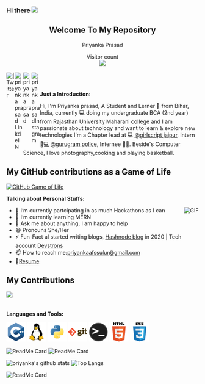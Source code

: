 ### Hi there  <img src="https://raw.githubusercontent.com/tobimori/tobimori/main/wave.gif" width="50"><br>

<p align="center">
 
 <h2 align="center">Welcome To My Repository</h2>
 <p align="center">Priyanka Prasad </p>
</p>

<p align="center"> 
  Visitor count<br>
  <img src="https://profile-counter.glitch.me/P-riyanka-prasad/count.svg" />
</p>



<a href="">
<img align="left" alt=" | Twitter" width="22px" src="https://cdn.jsdelivr.net/npm/simple-icons@v3/icons/twitter.svg" />
</a>
<a href="https://www.linkedin.com/in/priyanka-prasad-/">
<img align="left" alt="priyanka prasad  LinkdeIN" width="22px" src="https://cdn.jsdelivr.net/npm/simple-icons@v3/icons/linkedin.svg" />
</a>
<a href="https://t.me/its_no_priya">
<img align="left" alt="priyanka prasad" width="22px" src="https://cdn.jsdelivr.net/npm/simple-icons@v3/icons/telegram.svg" />
</a>
<a href="https://www.instagram.com/devstrons/">
<img align="left" alt="priyanka prasadInstagram" width="22px" src="https://cdn.jsdelivr.net/npm/simple-icons@v3/icons/instagram.svg" />
</a>


<br >
<br />

**Just a Introduction:**

Hi, I'm Priyanka prasad, A Student and Lerner 🚀 from Bihar, India, currently 💻 doing my undergraduate BCA (2nd year) from Rajasthan University Maharani college and I am passionate about technology and want to learn & explore new technologies I'm a Chapter lead at 💻 [@girlscript jaipur](https://www.linkedin.com/showcase/girlscript-jaipur/), Intern 👧💻 [@gurugram police](https://www.linkedin.com/company/haryana/lipi=urn%3Ali%3Apage%3Ad_flagship3_profile_view_base%3BK5mgjdLUQtCDPzyY94K2bg%3D%3D&licu=urn%3Ali%3Acontrol%3Ad_flagship3_profile_view_base-background_details_company), Internee 👧💼. Beside's Computer Science, I love photography,cooking and playing basketball.


## My GitHub contributions as a Game of Life
[![GitHub Game of Life](https://github4life.herokuapp.com/prykdev.gif?z=6)](https://github4life.herokuapp.com/P-riyanka-prasad)


**Talking about Personal Stuffs:**
 
  <img align="right" alt="GIF" src="https://media.giphy.com/media/3oriNVxzbi9TWCFZF6/giphy.gif" />
<!--- 👯 I’m looking to collaborate and make any tech community-->

- 👧 I’m currently partcipating in as much Hackathons as I can 
- 🌱 I’m currently learning MERN
- 💬 Ask me about anything, I am happy to help
- 😄 Pronouns She/Her
- ⚡️ Fun-Fact  aI started writing blogs, [Hashnode blog](https://priyankaprasad.hashnode.dev/) in 2020 | Tech account [Devstrons](https://www.instagram.com/devstrons/)
- 📫 How to reach me:priyankaafssulur@gmail.com
- 📝[Resume](https://www.linkedin.com/in/prykdev/)


## My Contributions

  <img src="https://activity-graph.herokuapp.com/graph?username=prykdev&theme=dracula&bg_color=00000000&color=878787&line=4c8ed9&point=00000000&area=true&hide_border=true"><br><br>

<!--![Dino](https://raw.githubusercontent.com/praveenscience/praveenscience/master/dino.gif)-->


**Languages and Tools:**

<!--<code><img height="20" src="https://raw.githubusercontent.com/github/explore/5c058a388828bb5fde0bcafd4bc867b5bb3f26f3/topics/graphql/graphql.png"></code>-->
<code><img height="50" src="https://raw.githubusercontent.com/github/explore/80688e429a7d4ef2fca1e82350fe8e3517d3494d/topics/cpp/cpp.png"></code>
<code><img height="50" src="https://raw.githubusercontent.com/github/explore/80688e429a7d4ef2fca1e82350fe8e3517d3494d/topics/linux/linux.png"></code>
<code><img height="50" src="https://raw.githubusercontent.com/github/explore/80688e429a7d4ef2fca1e82350fe8e3517d3494d/topics/python/python.png"></code> 
<code><img height="50" src="https://raw.githubusercontent.com/github/explore/80688e429a7d4ef2fca1e82350fe8e3517d3494d/topics/git/git.png"></code>
<code><img height="50" src="https://raw.githubusercontent.com/github/explore/80688e429a7d4ef2fca1e82350fe8e3517d3494d/topics/terminal/terminal.png"></code> 
<code><img height="50" src="https://raw.githubusercontent.com/github/explore/80688e429a7d4ef2fca1e82350fe8e3517d3494d/topics/html/html.png"></code>
<code><img height="50" src="https://raw.githubusercontent.com/github/explore/80688e429a7d4ef2fca1e82350fe8e3517d3494d/topics/css/css.png"></code>



![ReadMe Card](https://github-readme-stats.vercel.app/api/pin/?username=prykdev&repo=Python_codecademy_projects&theme=tokyonight)
![ReadMe Card](https://github-readme-stats.vercel.app/api/pin/?username=prykdev&repo=WebDev_codecademy_projects&theme=tokyonight)


![priyanka's github stats](https://github-readme-stats.vercel.app/api?username=prykdev&show_icons=true&theme=tokyonight)
![Top Langs](https://github-readme-stats.vercel.app/api/top-langs/?username=prykdev&theme=tokyonight)

![ReadMe Card](https://github-readme-streak-stats.herokuapp.com/?user=prykdev&theme=tokyonight&ring=DD2727&fire=DD2727&currStreakNum=6695E6)
